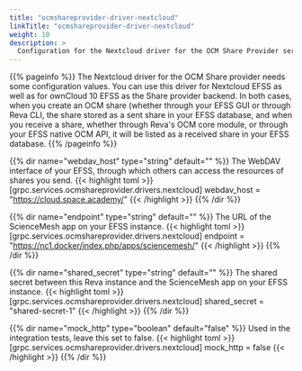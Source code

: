```yaml
---
title: "ocmshareprovider-driver-nextcloud"
linkTitle: "ocmshareprovider-driver-nextcloud"
weight: 10
description: >
  Configuration for the Nextcloud driver for the OCM Share Provider service
---
```


{{% pageinfo %}}
The Nextcloud driver for the OCM Share provider needs some configuration values.
You can use this driver for Nextcloud EFSS as well as for ownCloud 10 EFSS as the
Share provider backend. In both cases, when you create an OCM share (whether through
your EFSS GUI or through Reva CLI, the share stored as a sent share in your EFSS database,
and when you receive a share, whether through Reva's OCM core module, or through your EFSS
native OCM API, it will be listed as a received share in your EFSS database.
{{% /pageinfo %}}

{{% dir name="webdav_host" type="string" default="" %}}
The WebDAV interface of your EFSS, through which others can access the resources
of shares you send.
{{< highlight toml >}}
[grpc.services.ocmshareprovider.drivers.nextcloud]
webdav_host = "https://cloud.space.academy/"
{{< /highlight >}}
{{% /dir %}}

{{% dir name="endpoint" type="string" default="" %}}
The URL of the ScienceMesh app on your EFSS instance.
{{< highlight toml >}}
[grpc.services.ocmshareprovider.drivers.nextcloud]
endpoint = "https://nc1.docker/index.php/apps/sciencemesh/"
{{< /highlight >}}
{{% /dir %}}

{{% dir name="shared_secret" type="string" default="" %}}
The shared secret between this Reva instance and the ScienceMesh app on your EFSS instance.
{{< highlight toml >}}
[grpc.services.ocmshareprovider.drivers.nextcloud]
shared_secret = "shared-secret-1"
{{< /highlight >}}
{{% /dir %}}

{{% dir name="mock_http" type="boolean" default="false" %}}
Used in the integration tests, leave this set to false.
{{< highlight toml >}}
[grpc.services.ocmshareprovider.drivers.nextcloud]
mock_http = false
{{< /highlight >}}
{{% /dir %}}
